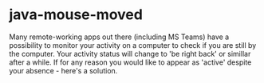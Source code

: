 # java-mouse-moved
Many remote-working apps out there (including MS Teams) have a possibility to monitor your activity on a computer to check if you are still by the computer. Your activity status will change to 'be right back' or simillar after a while. If for any reason you would like to appear as 'active' despite your absence - here's a solution. 
